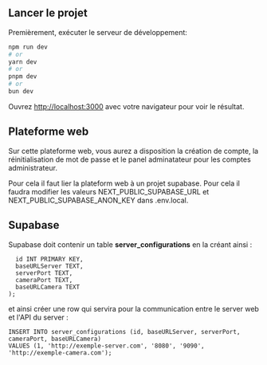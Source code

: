 ## Lancer le projet

Premièrement, exécuter le serveur de développement:

```bash
npm run dev
# or
yarn dev
# or
pnpm dev
# or
bun dev
```

Ouvrez [http://localhost:3000](http://localhost:3000) avec votre navigateur pour voir le résultat.

## Plateforme web 

Sur cette plateforme web, vous aurez a disposition la création de compte, la réinitialisation de mot de passe et le panel adminatateur pour les comptes administrateur.

Pour cela il faut lier la plateform web à un projet supabase. Pour cela il faudra modifier les valeurs NEXT_PUBLIC_SUPABASE_URL et NEXT_PUBLIC_SUPABASE_ANON_KEY dans .env.local.

## Supabase

Supabase doit contenir un table **server_configurations** en la créant ainsi :
```CREATE TABLE server_configurations (
  id INT PRIMARY KEY,
  baseURLServer TEXT,
  serverPort TEXT,
  cameraPort TEXT,
  baseURLCamera TEXT
);
```
et ainsi créer une row qui servira pour la communication entre le server web et l'API du server :
```
INSERT INTO server_configurations (id, baseURLServer, serverPort, cameraPort, baseURLCamera) 
VALUES (1, 'http://exemple-server.com', '8080', '9090', 'http://exemple-camera.com');
```

